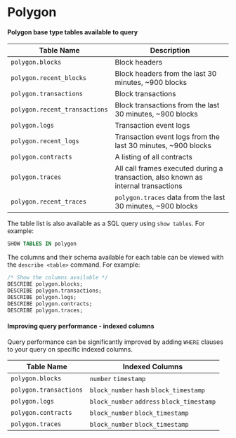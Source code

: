 # Polygon

#### Polygon base type tables available to query

| Table Name                    | Description                                                                        |
| ----------------------------- | ---------------------------------------------------------------------------------- |
| `polygon.blocks`              | Block headers                                                                      |
| `polygon.recent_blocks`       | Block headers from the last 30 minutes, \~900 blocks                               |
| `polygon.transactions`        | Block transactions                                                                 |
| `polygon.recent_transactions` | Block transactions from the last 30 minutes, \~900 blocks                          |
| `polygon.logs`                | Transaction event logs                                                             |
| `polygon.recent_logs`         | Transaction event logs from the last 30 minutes, \~900 blocks                      |
| `polygon.contracts`           | A listing of all contracts                                                         |
| `polygon.traces`              | All call frames executed during a transaction, also known as internal transactions |
| `polygon.recent_traces`       | `polygon.traces` data from the last 30 minutes, \~900 blocks                       |

The table list is also available as a SQL query using `show tables`. For example:

```sql
SHOW TABLES IN polygon
```

The columns and their schema available for each table can be viewed with the `describe <table>` command. For example:

```sql
/* Show the columns available */
DESCRIBE polygon.blocks;
DESCRIBE polygon.transactions;
DESCRIBE polygon.logs;
DESCRIBE polygon.contracts;
DESCRIBE polygon.traces;
```

#### Improving query performance - indexed columns

Query performance can be significantly improved by adding `WHERE` clauses to your query on specific indexed columns.

| Table Name             | Indexed Columns                            |
| ---------------------- | ------------------------------------------ |
| `polygon.blocks`       | `number` `timestamp`                       |
| `polygon.transactions` | `block_number` `hash` `block_timestamp`    |
| `polygon.logs`         | `block_number` `address` `block_timestamp` |
| `polygon.contracts`    | `block_number` `block_timestamp`           |
| `polygon.traces`       | `block_number` `block_timestamp`           |
